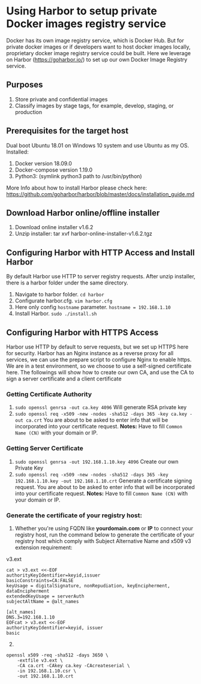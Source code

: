 # Using Harbor to setup private Docker images registry service
Docker has its own image registry service, which is Docker Hub. But for private docker images or if developers want to host docker images locally, proprietary docker image registry service could be built. Here we leverage on Harbor (https://goharbor.io/) to set up our own Docker Image Registry service.
## Purposes
1. Store private and confidential images
2. Classify images by stage tags, for example, develop, staging, or production
## Prerequisites for the target host
Dual boot Ubuntu 18.01 on Windows 10 system and use Ubuntu as my OS. Installed:
1. Docker version 18.09.0
2. Docker-compose version 1.19.0
3. Python3: (symlink python3 path to /usr/bin/python)

More Info about how to install Harbor please check here: https://github.com/goharbor/harbor/blob/master/docs/installation_guide.md

## Download Harbor online/offline installer
1. Download online installer v1.6.2
2. Unzip installer: tar xvf harbor-online-installer-v1.6.2.tgz

## Configuring Harbor with HTTP Access and Install Harbor
By default Harbor use HTTP to server registry requests. After unzip installer, there is a harbor folder under the same directory. 
1. Navigate to harbor folder. `cd harbor`
2. Configurate harbor.cfg. `vim harbor.cfg`
3. Here only config `hostname` parameter. `hostname = 192.168.1.10`
4. Install Harbor. `sudo ./install.sh`  

## Configuring Harbor with HTTPS Access
Harbor use HTTP by default to serve requests, but we set up HTTPS here for security. Harbor has an Nginx instance as a reverse proxy for all services, we can use the prepare script to configure Nginx to enable https.
We are in a test environment, so we choose to use a self-signed certificate here. The followings will show how to create our own CA, and use the CA to sign a server certificate and a client certificate

### Getting Certificate Authority
1. `sudo openssl genrsa -out ca.key 4096` Will generate RSA private key
2. `sudo openssl req -x509 -new -nodes -sha512 -days 365 -key ca.key -out ca.crt` You are about to be asked to enter info that will be incorporated into your certificate request. **Notes:** Have to fill `Common Name (CN)` with your domain or IP.
### Getting Server Certificate
1. `sudo openssl genrsa -out 192.168.1.10.key 4096` Create our own Private Key
2. `sudo openssl req -x509 -new -nodes -sha512 -days 365 -key 192.168.1.10.key -out 192.168.1.10.crt` Generate a certificate signing request. You are about to be asked to enter info that will be incorporated into your certificate request. **Notes:** Have to fill `Common Name (CN)` with your domain or IP.
### Generate the certificate of your registry host:
1. Whether you're using FQDN like **yourdomain.com** or **IP** to connect your registry host, run the command below to generate the certificate of your registry host which comply with Subject Alternative Name and x509 v3 extension requirement: <br/>

v3.ext
```
cat > v3.ext <<-EOF
authorityKeyIdentifier=keyid,issuer
basicConstraints=CA:FALSE
keyUsage = digitalSignature, nonRepudiation, keyEncipherment, dataEncipherment
extendedKeyUsage = serverAuth 
subjectAltName = @alt_names

[alt_names]
DNS.3=192.168.1.10
EOFcat > v3.ext <<-EOF
authorityKeyIdentifier=keyid, issuer
basic
``` 

2. 
```
openssl x509 -req -sha512 -days 3650 \
    -extfile v3.ext \
    -CA ca.crt -CAkey ca.key -CAcreateserial \
    -in 192.168.1.10.csr \
    -out 192.168.1.10.crt
``` 



